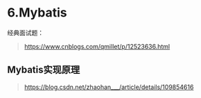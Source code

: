 # 6.Mybatis

 经典面试题：
> https://www.cnblogs.com/qmillet/p/12523636.html


## Mybatis实现原理

> https://blog.csdn.net/zhaohan___/article/details/109854616
